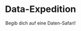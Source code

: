 ---
title: Data-Expedition
title_en: Data-Expedition
subtitle: Begib dich auf eine Daten-Safari!
subtitle_en: map uncharted territory in the land of data
image:
  src: /files/workshops/data-expedition.jpg
description: >
    Data Expeditions sind Missionen, die du während deiner Daten-Reise bewältigst. Entdecke verborgene Stories und löse ungelöste Geheimnisse im Land der Daten. Im Team nimmst du ein Problem in Angriff, beantwortest eine Fragestellung oder setzt ein datenbasiertes Projekt um. Wir begleiten dich bei deiner Expedition entlang der Data Pipeline.<br> <br> 
    Am besten lernt man mit echten Daten und durch Ausprobieren. Die Data Expedition verknüpft genau das: Manchmal dreht man sich im Kreis, macht Fehler und manchmal erreicht man sein Ziel nicht. Aber das ist ok! Auf diese Weise macht man sich am besten mit der Datenwelt vertraut - und manchmal knüpft man auf dem Weg neue Freundschaften.
description_en: >
    Data Expeditions are quests to map uncharted territory, discover hidden stories and solve unsolved mysteries in the Land of Data. In a team you’ll tackle a problem, answer a question or work on a project. We help you to get started and it’s up to you to decide where you go.<br>
    At School of Data, two of our central philosophies are learn by doing and work with real data. Data Expeditions are the truest embodiment of these philosophies. We set you a challenge, group you into a team and you decide how to tackle the mountain ahead of you. You may even make some new friends along the way.
description_excerpt: Die digitale Welt bietet neue Vernetzungs- und Kooperationsmöglichkeiten für Stiftungen und gemeinnützige Organisationen.
topic: Campaigning
class: Topic
trainer:
   - helenehahn
   - moritzneujeffski
goals:
   - Ziel 1
   - Ziel 2
curriculum:
  -
    Oberpunkt1:
      - Unterpunkt 1
      - Unterpunkt 2
      - Unterpunkt 3
  - Oberpunkt2
prequisites:
  - TechSkill 1
  - TechSkill 2
ressources:
  res1:
     name: Name
     description: Lorem Ipsum
     link: http://link.com
register_link: http://eventbrite.com
length: 90
level: Fortgeschritten
---